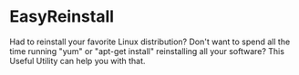 # EasyReinstall
Had to reinstall your favorite Linux distribution? Don't want to spend all the time running "yum" or "apt-get install" reinstalling all your software? This Useful Utility can help you with that.
